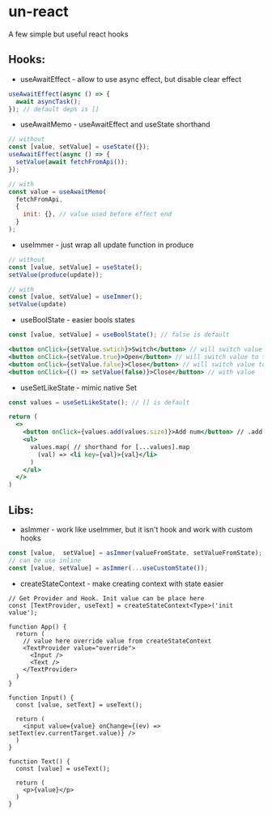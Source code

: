 # un-react
A few simple but useful react hooks

## Hooks:

- useAwaitEffect - allow to use async effect, but disable clear effect
```js
useAwaitEffect(async () => {
  await asyncTask();
}); // default deps is []
```
- useAwaitMemo - useAwaitEffect and useState shorthand
```js
// without
const [value, setValue] = useState({});
useAwaitEffect(async () => {
  setValue(await fetchFromApi());
});

// with
const value = useAwaitMemo(
  fetchFromApi,
  {
    init: {}, // value used before effect end
  }
);
```
- useImmer - just wrap all update function in produce
```js
// without
const [value, setValue] = useState();
setValue(produce(update));

// with
const [value, setValue] = useImmer();
setValue(update)
```
- useBoolState - easier bools states
```jsx
const [value, setValue] = useBoolState(); // false is default

<button onClick={setValue.swtich}>Switch</button> // will switch value
<button onClick={setValue.true}>Open</button> // will switch value to true
<button onClick={setValue.false}>Close</button> // will switch value to false
<button onClick={() => setValue(false)}>Close</button> // with value

```
- useSetLikeState - mimic native Set
```jsx
const values = useSetLikeState(); // [] is default

return (
  <>
    <button onClick={values.add(values.size)}>Add num</button> // .add will triger rerender
    <ul>
      values.map( // shorthand for [...values].map
        (val) => <li key={val}>{val}</li>
      )
    </ul>
  </>
)
```

## Libs:
- asImmer - work like useImmer, but it isn't hook and work with custom hooks
```js
const [value,  setValue] = asImmer(valueFromState, setValueFromState);
// can be use inline
const [value, setValue] = asImmer(...useCustomState());
```
- createStateContext - make creating context with state easier
```tsx
// Get Provider and Hook. Init value can be place here
const [TextProvider, useText] = createStateContext<Type>('init value');

function App() {
  return (
    // value here override value from createStateContext
    <TextProvider value="override">
      <Input />
      <Text />
    </TextProvider>
  )
}

function Input() {
  const [value, setText] = useText();
  
  return (
    <input value={value} onChange={(ev) => setText(ev.currentTarget.value)} />
  )
}

function Text() {
  const [value] = useText();

  return (
    <p>{value}</p>
  )
}
```
